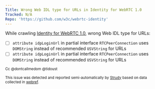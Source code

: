 ```yaml
---
Title: Wrong Web IDL type for URLs in Identity for WebRTC 1.0
Tracked: N/A
Repo: 'https://github.com/w3c/webrtc-identity'
---
```


While crawling [Identity for WebRTC 1.0](https://w3c.github.io/webrtc-identity/), wrong Web IDL type for URLs:
* [ ] `attribute idpLoginUrl` in partial interface `RTCPeerConnection` uses `DOMString` instead of recommended `USVString` for URLs
* [ ] `attribute idpLoginUrl` in partial interface `RTCPeerConnection` uses `DOMString` instead of recommended `USVString` for URLs

<sub>Cc @dontcallmedom @tidoust</sub>

<sub>This issue was detected and reported semi-automatically by [Strudy](https://github.com/w3c/strudy/) based on data collected in [webref](https://github.com/w3c/webref/).</sub>
